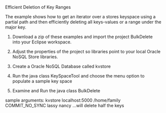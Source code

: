 Efficient Deletion of Key Ranges

The example shows how to get an iterator over a stores keyspace using a partial path and 
then efficiently deleting all keys-values or a range under the major key.

1) Download a zip of these examples and import the project BulkDelete into your Eclipse workspace.
2) Adjust the properties of the project so libraries point to your local Oracle NoSQL Store libraries.

3) Create a Oracle NoSQL Database called kvstore
4) Run the java class KeySpaceTool and choose the menu option to populate a sample key space
5) Examine and Run the java class BulkDelete

  sample arguments:  kvstore localhost:5000 /home/family COMMIT_NO_SYNC lassy nancy    ...will delete half the keys
